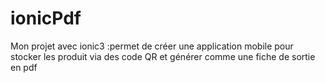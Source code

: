 # ionicPdf
Mon projet avec ionic3 :permet de créer une application mobile pour stocker les produit via des code QR et générer comme une fiche de sortie en pdf

